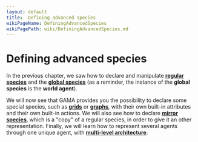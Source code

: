 ```yaml
---
layout: default
title:  Defining advanced species
wikiPageName: DefiningAdvancedSpecies
wikiPagePath: wiki/DefiningAdvancedSpecies.md
---
```


# Defining advanced species

In the previous chapter, we saw how to declare and manipulate [**regular species**](RegularSpecies) and the [**global species**](GlobalSpecies) (as a reminder, the instance of the **global species** is the **world agent**). 

We will now see that GAMA provides you the possibility to declare some special species, such as [**grids**](GridSpecies) or [**graphs**](GraphSpecies), with their own built-in attributes and their own built-in actions. We will also see how to declare [**mirror species**](MirrorSpecies), which is a "copy" of a regular species, in order to give it an other representation. Finally, we will learn how to represent several agents through one unique agent, with [**multi-level architecture**](MultiLevelArchitecture).
